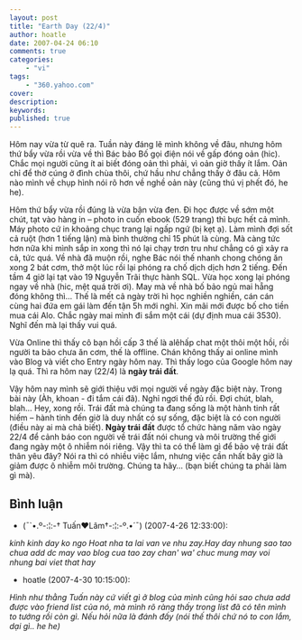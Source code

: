 ```yaml
---
layout: post
title: "Earth Day (22/4)"
author: hoatle
date: 2007-04-24 06:10
comments: true
categories:
    - "vi"
tags:
    - "360.yahoo.com"
cover:
description:
keywords:
published: true
---
```


Hôm nay vừa từ quê ra. Tuần này đáng lẽ mình không về đâu, nhưng hôm thứ bẩy vừa rồi vừa về thì
Bác bảo Bố gọi điện nói về gấp đóng oản (hic). Chắc mọi người cũng ít ai biết đóng oản thì phải, vì
oản giờ thấy ít lắm. Oản chỉ để thờ cúng ở đình chùa thôi, chứ hầu như chẳng thấy ở đâu cả. Hôm nào
mình về chụp hình nói rõ hơn về nghề oản này (cũng thú vị phết đó, he he).

<!-- more -->

Hôm thứ bẩy vừa rồi đúng là vừa bận vừa đen. Đi học được về sớm một chút, tạt vào hàng in – photo in
cuốn ebook (529 trang) thì bực hết cả mình. Máy photo cứ in khoảng chục trang lại ngấp ngứ (bị kẹt
ạ). Làm mình đợi sốt cả ruột (hơn 1 tiếng lận) mà bình thường chỉ 15 phút là cùng. Mà càng tức hơn
nữa khi mình sắp in xong thì nó lại chạy trơn tru như chẳng có gì xảy ra cả, tức quá. Về nhà đã muộn
rồi, nghe Bác nói thế nhanh chong chóng ăn xong 2 bát cơm, thở một lúc rồi lại phóng ra chố dịch
dịch hơn 2 tiếng. Đến tầm 4 giờ lại tạt vào 19 Nguyễn Trãi thực hành SQL. Vừa học xong lại phóng
ngay về nhà (hic, mệt quá trời ơi). May mà về nhà bố bảo ngủ mai hẵng đóng không thì… Thế là mết cả
ngày trời hì học nghiền nghiền, cán cán cùng hai đứa em gái làm đến tận 5h mới nghỉ. Xin mãi mới
được bố cho tiền mua cái Alo. Chắc ngày mai mình đi sắm một cái (dự định mua cái 3530). Nghĩ đến mà
lại thấy vui quá.

Vừa Online thì thấy cô bạn hồi cấp 3 thế là alêhấp chat một thôi một hồi, rồi
người ta bảo chưa ăn cơm, thế là offline. Chán không thấy ai online mình vào Blog và viết cho Entry
ngày hôm nay. Thì thấy logo của Google hôm nay lạ quá. Thì ra hôm nay (22/4) là **ngày trái đất**.

Vậy hôm nay mình sẽ giới thiệu với mọi người về ngày đặc biệt này. Trong bài này (Àh, khoan - đi tắm
cái đã). Nghỉ ngơi thế đủ rồi. Đợi chút, blah, blah… Hey, xong rồi. Trái đất mà chúng ta đang sống
là một hành tinh rất hiếm – hành tinh đến giờ là duy nhất có sự sống, đặc biệt là có con người (điều
này ai mà chả biết). **Ngày trái đất** được tổ chức hàng năm vào ngày 22/4 để cảnh báo con người về
trái đất nói chung và môi trường thế giới đang ngày một ô nhiễm nói riêng. Vậy thì ta có thể làm gì
để bảo vệ trái đất thân yêu đây? Nói ra thì có nhiều việc lắm, nhưng việc cần nhất bây giờ là giảm
được ô nhiễm môi trường. Chúng ta hãy… (bạn biết chúng ta phải làm gì mà).


Bình luận
---------

- (¯`•.º-:¦:-† Tuấn♥Lâm†-:¦:-º.•´¯) (2007-4-26 12:33:00):

*kinh kinh day ko ngo Hoat nha ta lai van ve nhu zay.Hay day nhung sao tao chua add dc may vao blog cua tao zay chan' wa' chuc mung may voi nhung bai viet that hay*

- hoatle (2007-4-30 10:15:00):

*Hình như thằng Tuấn này cứ viết gì ở blog của mình cũng hỏi sao chưa add được vào friend list của
nó, mà mình rõ ràng thấy trong list đã có tên mình to tướng rồi còn gì. Nếu hỏi nữa là đánh đấy (nói
thế thôi chứ nó to con lắm, dại gì.. he he)*
